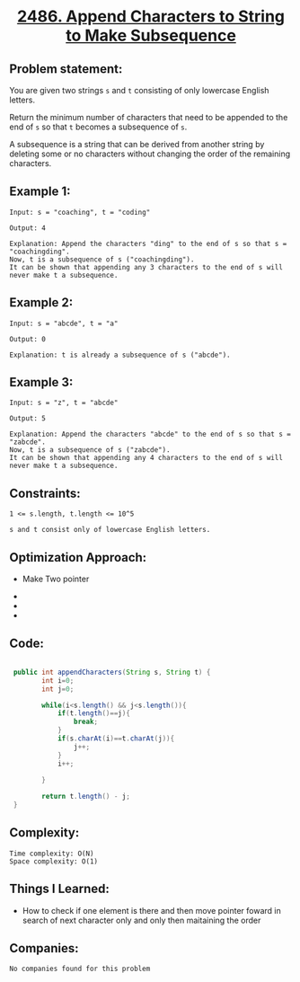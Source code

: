 <h1 align="center"><a href="https://leetcode.com/problems/append-characters-to-string-to-make-subsequence/" target="_blank">2486. Append Characters to String to Make Subsequence</a></h1>

## Problem statement:
You are given two strings `s` and `t` consisting of only lowercase English letters.

Return the minimum number of characters that need to be appended to the end of `s` so that `t` becomes a subsequence of `s`.

A subsequence is a string that can be derived from another string by deleting some or no characters without changing the order of the remaining characters.


## Example 1:

```
Input: s = "coaching", t = "coding"

Output: 4

Explanation: Append the characters "ding" to the end of s so that s = "coachingding".
Now, t is a subsequence of s ("coachingding").
It can be shown that appending any 3 characters to the end of s will never make t a subsequence.
```

## Example 2:

```
Input: s = "abcde", t = "a"

Output: 0

Explanation: t is already a subsequence of s ("abcde").
```


## Example 3:

```
Input: s = "z", t = "abcde"

Output: 5

Explanation: Append the characters "abcde" to the end of s so that s = "zabcde".
Now, t is a subsequence of s ("zabcde").
It can be shown that appending any 4 characters to the end of s will never make t a subsequence.
```


## Constraints:

```
1 <= s.length, t.length <= 10^5

s and t consist only of lowercase English letters.
```


 

## Optimization Approach:

- Make Two pointer
  
- 
  
-
  
- 



## Code: 

```java

 public int appendCharacters(String s, String t) {
        int i=0;
        int j=0;

        while(i<s.length() && j<s.length()){
            if(t.length()==j){
                break;
            }
            if(s.charAt(i)==t.charAt(j)){
                j++; 
            }
            i++;
            
        }

        return t.length() - j;
 }

```







## Complexity:

```
Time complexity: O(N)
Space complexity: O(1)
```

## Things I Learned:

- How to check if one element is there and then move pointer foward in search of next character only and only then maitaining the order
  


## Companies:

```
No companies found for this problem
```





